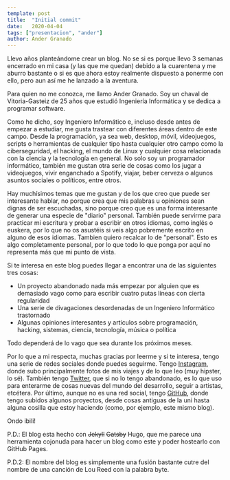 ```yaml
---
template: post
title:  "Initial commit"
date:   2020-04-04
tags: ["presentacion", "ander"]
author: Ander Granado
---
```


Llevo años planteándome crear un blog. No se si es porque llevo 3 semanas encerrado en mi casa (y las que me quedan) debido a la cuarentena y me aburro bastante o si es que ahora estoy realmente dispuesto a ponerme con ello, pero aun así me he lanzado a la aventura.

Para quien no me conozca, me llamo Ander Granado. Soy un chaval de Vitoria-Gasteiz de 25 años que estudió Ingeniería Informática y se dedica a programar software.

Como he dicho, soy Ingeniero Informático e, incluso desde antes de empezar a estudiar, me gusta trastear con diferentes áreas dentro de este campo. Desde la programación, ya sea web, desktop, móvil, videojuegos, scripts o herramientas de cualquier tipo hasta cualquier otro campo como la ciberseguridad, el hacking, el mundo de Linux y cualquier cosa relacionada con la ciencia y la tecnología en general. No solo soy un programador informático, también me gustan otra serie de cosas como los jugar a videojuegos, vivir enganchado a Spotify, viajar, beber cerveza o algunos asuntos sociales o políticos, entre otros.

Hay muchísimos temas que me gustan y de los que creo que puede ser interesante hablar, no porque crea que mis palabras u opiniones sean dignas de ser escuchadas, sino porque creo que es una forma interesante de generar una especie de "diario" personal. También puede servirme para practicar mi escritura y probar a escribir en otros idiomas, como inglés o euskera, por lo que no os asustéis si veis algo pobremente escrito en alguno de esos idiomas. Tambien quiero recalcar lo de "personal". Esto es algo completamente personal, por lo que todo lo que ponga por aquí no representa más que mi punto de vista.

Si te interesa en este blog puedes llegar a encontrar una de las siguientes tres cosas:

  - Un proyecto abandonado nada más empezar por alguien que es demasiado vago como para escribir cuatro putas líneas con cierta regularidad
  - Una serie de divagaciones desordenadas de un Ingeniero Informático trastornado
  - Algunas opiniones interesantes y artículos sobre programación, hacking, sistemas, ciencia, tecnología, música o política

Todo dependerá de lo vago que sea durante los próximos meses.

Por lo que a mi respecta, muchas gracias por leerme y si te interesa, tengo una serie de redes sociales donde puedes seguirme. Tengo [Instagram][insta], donde subo principalmente fotos de mis viajes y de lo que leo (muy hipster, lo sé). También tengo [Twitter][twitter], que si no lo tengo abandonado, es lo que uso para enterarme de cosas nuevas del mundo del desarrollo, seguir a artistas, etcétera. Por último, aunque no es una red social, tengo [GitHub][github], donde tengo subidos algunos proyectos, desde cosas antiguas de la uni hasta alguna cosilla que estoy haciendo (como, por ejemplo, este mismo blog).

Ondo ibili!

P.D.: El blog esta hecho con ~~Jekyll~~ ~~Gatsby~~ Hugo, que me parece una herramienta cojonuda para hacer un blog como este y poder hostearlo con GitHub Pages.

P.D.2: El nombre del blog es simplemente una fusión bastante cutre del nombre de una canción de Lou Reed con la palabra byte.

[insta]:    https://www.instagram.com/andergranado/
[twitter]:  https://twitter.com/AnderGrM
[github]:   https://github.com/ander94lakx